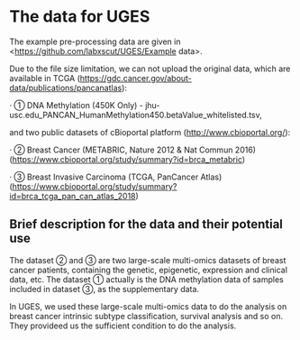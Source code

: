 # The data for UGES

The example pre-processing data are given in <https://github.com/labxscut/UGES/Example data>.

Due to the file size limitation, we can not upload the original data, which are available in TCGA (https://gdc.cancer.gov/about-data/publications/pancanatlas):

· ① DNA Methylation (450K Only) - jhu-usc.edu_PANCAN_HumanMethylation450.betaValue_whitelisted.tsv,

and two public datasets of cBioportal platform (http://www.cbioportal.org/):

· ② Breast Cancer (METABRIC, Nature 2012 & Nat Commun 2016)(https://www.cbioportal.org/study/summary?id=brca_metabric)

· ③ Breast Invasive Carcinoma (TCGA, PanCancer Atlas)(https://www.cbioportal.org/study/summary?id=brca_tcga_pan_can_atlas_2018)

## Brief description for the data and their potential use

The dataset ② and ③ are two large-scale multi-omics datasets of breast cancer patients, containing the genetic, epigenetic, expression and clinical data, etc. The dataset ① actually is the DNA methylation data of samples included in dataset ③, as the supplementary data. 

In UGES, we used these large-scale multi-omics data to do the analysis on breast cancer intrinsic subtype classification, survival analysis and so on. They provideed us the sufficient condition to do the analysis.
